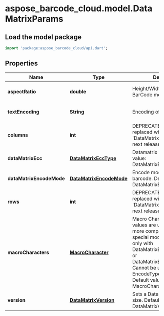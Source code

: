 # aspose_barcode_cloud.model.DataMatrixParams

## Load the model package
```dart
import 'package:aspose_barcode_cloud/api.dart';
```

## Properties
Name | Type | Description | Notes
---- | ---- | ----------- | -----
**aspectRatio** | **double** | Height/Width ratio of 2D BarCode module | [optional] [default to null]
**textEncoding** | **String** | Encoding of codetext. | [optional] [default to null]
**columns** | **int** | DEPRECATED: Will be replaced with &#39;DataMatrix.Version&#39; in the next release  Columns count. | [optional] [default to null]
**dataMatrixEcc** | [**DataMatrixEccType**](DataMatrixEccType.md) | Datamatrix ECC type. Default value: DataMatrixEccType.Ecc200. | [optional] [default to null]
**dataMatrixEncodeMode** | [**DataMatrixEncodeMode**](DataMatrixEncodeMode.md) | Encode mode of Datamatrix barcode. Default value: DataMatrixEncodeMode.Auto. | [optional] [default to null]
**rows** | **int** | DEPRECATED: Will be replaced with &#39;DataMatrix.Version&#39; in the next release  Rows count. | [optional] [default to null]
**macroCharacters** | [**MacroCharacter**](MacroCharacter.md) | Macro Characters 05 and 06 values are used to obtain more compact encoding in special modes. Can be used only with DataMatrixEccType.Ecc200 or DataMatrixEccType.EccAuto. Cannot be used with EncodeTypes.GS1DataMatrix Default value: MacroCharacters.None. | [optional] [default to null]
**version** | [**DataMatrixVersion**](DataMatrixVersion.md) | Sets a Datamatrix symbol size. Default value: DataMatrixVersion.Auto. | [optional] [default to null]

